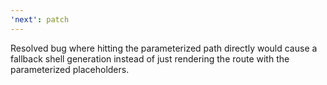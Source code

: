 ```yaml
---
'next': patch
---
```


Resolved bug where hitting the parameterized path directly would cause a fallback shell generation instead of just rendering the route with the parameterized placeholders.
